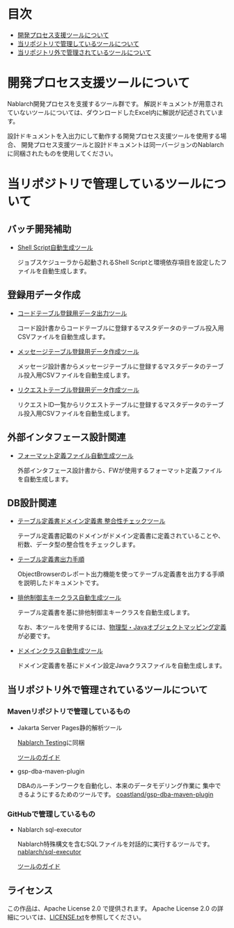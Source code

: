 # 目次

- [開発プロセス支援ツールについて](#開発プロセス支援ツールについて)
- [当リポジトリで管理しているツールについて](#当リポジトリで管理しているツールについて)
- [当リポジトリ外で管理されているツールについて](#当リポジトリ外で管理されているツールについて)

# 開発プロセス支援ツールについて

Nablarch開発プロセスを支援するツール群です。
解説ドキュメントが用意されていないツールについては、ダウンロードしたExcel内に解説が記述されています。

設計ドキュメントを入出力にして動作する開発プロセス支援ツールを使用する場合、
開発プロセス支援ツールと設計ドキュメントは同一バージョンのNablarchに同梱されたものを使用してください。

# 当リポジトリで管理しているツールについて

## バッチ開発補助

* [Shell Script自動生成ツール](バッチ開発補助/シェルスクリプト自動生成ツール.xlsm)

    ジョブスケジューラから起動されるShell Scriptと環境依存項目を設定したファイルを自動生成します。

## 登録用データ作成

* [コードテーブル登録用データ出力ツール](登録用データ作成/コードテーブル登録用データ出力ツール.xlsm)

    コード設計書からコードテーブルに登録するマスタデータのテーブル投入用CSVファイルを自動生成します。


* [メッセージテーブル登録用データ作成ツール](登録用データ作成/メッセージテーブル登録用データ作成ツール.xlsm)

    メッセージ設計書からメッセージテーブルに登録するマスタデータのテーブル投入用CSVファイルを自動生成します。


* [リクエストテーブル登録用データ作成ツール](登録用データ作成/リクエストテーブル登録用データ作成ツール.xlsm)

    リクエストID一覧からリクエストテーブルに登録するマスタデータのテーブル投入用CSVファイルを自動生成します。

## 外部インタフェース設計関連

* [フォーマット定義ファイル自動生成ツール](外部インタフェース設計関連/フォーマット定義ファイル自動生成ツール.xlsm)

    外部インタフェース設計書から、FWが使用するフォーマット定義ファイルを自動生成します。

## DB設計関連

* [テーブル定義書ドメイン定義書 整合性チェックツール](DB設計関連/テーブル定義書_ドメイン定義書_整合性チェックツール.xlsm)

    テーブル定義書記載のドメインがドメイン定義書に定義されていることや、桁数、データ型の整合性をチェックします。


* [テーブル定義書出力手順](DB設計関連/テーブル定義書出力手順.xls)

    ObjectBrowserのレポート出力機能を使ってテーブル定義書を出力する手順を説明したドキュメントです。


* [排他制御主キークラス自動生成ツール](DB設計関連/排他制御主キークラス自動生成ツール.xlsm)

    テーブル定義書を基に排他制御主キークラスを自動生成します。
    
    なお、本ツールを使用するには、[物理型・Javaオブジェクトマッピング定義](DB設計関連/物理型・Javaオブジェクトマッピング定義.xls)が必要です。


* [ドメインクラス自動生成ツール](DB設計関連/ドメインクラス作成ツール.xlsm)

    ドメイン定義書を基にドメイン設定Javaクラスファイルを自動生成します。

## 当リポジトリ外で管理されているツールについて

### Mavenリポジトリで管理しているもの

* Jakarta Server Pages静的解析ツール

    [Nablarch Testing](https://mvnrepository.com/artifact/com.nablarch.framework/nablarch-testing)に同梱
    
    [ツールのガイド](https://nablarch.github.io/docs/LATEST/doc/development_tools/toolbox/JspStaticAnalysis/index.html)
  

* gsp-dba-maven-plugin

    DBAのルーチンワークを自動化し、本来のデータモデリング作業に 集中できるようにするためのツールです。
    [coastland/gsp-dba-maven-plugin](https://github.com/coastland/gsp-dba-maven-plugin)

### GitHubで管理しているもの

* Nablarch sql-executor

    Nablarch特殊構文を含むSQLファイルを対話的に実行するツールです。
    [nablarch/sql-executor](https://github.com/nablarch/sql-executor)
    
    [ツールのガイド](https://nablarch.github.io/docs/LATEST/doc/development_tools/toolbox/SqlExecutor/SqlExecutor.html)
  

## ライセンス
この作品は、Apache License 2.0 で提供されます。
Apache License 2.0 の詳細については、[LICENSE.txt](./LICENSE.txt)を参照してください。
